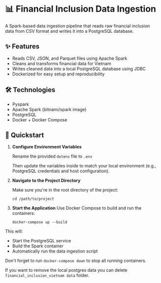 # 📊 Financial Inclusion Data Ingestion

A Spark-based data ingestion pipeline that reads raw financial inclusion data from CSV format and writes it into a PostgreSQL database.

## ✨ Features

- Reads CSV, JSON, and Parquet files using Apache Spark
- Cleans and transforms financial data for Vietnam
- Writes cleaned data into a local PostgreSQL database using JDBC
- Dockerized for easy setup and reproducibility

## 🛠️ Technologies

- Pyspark
- Apache Spark (bitnami/spark image)
- PostgreSQL
- Docker + Docker Compose

## 🚀 Quickstart

1. **Configure Environment Variables**

   Rename the provided `dotenv` file to `.env`

   Then update the variables inside to match your local environment (e.g., PostgreSQL credentials and host configuration).

2. **Navigate to the Project Directory**
   
   Make sure you're in the root directory of the project:

   `cd /path/to/project`

3. **Start the Application**
   Use Docker Compose to build and run the containers:

   `docker-compose up --build`

This will:
- Start the PostgreSQL service
- Build the Spark container
- Automatically run the data ingestion script

Don't forget to run `docker-compose down` to stop all running containers.

If you want to remove the local postgres data you can delete `financial_inclusion_vietnam data` folder.
